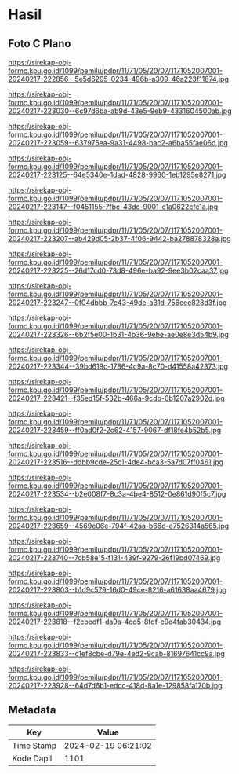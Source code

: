 # Hasil

## Foto C Plano

https://sirekap-obj-formc.kpu.go.id/1099/pemilu/pdpr/11/71/05/20/07/1171052007001-20240217-222856--5e5d6295-0234-496b-a309-46a223f11874.jpg

https://sirekap-obj-formc.kpu.go.id/1099/pemilu/pdpr/11/71/05/20/07/1171052007001-20240217-223030--6c97d6ba-ab9d-43e5-9eb9-4331604500ab.jpg

https://sirekap-obj-formc.kpu.go.id/1099/pemilu/pdpr/11/71/05/20/07/1171052007001-20240217-223059--637975ea-9a31-4498-bac2-a6ba55fae06d.jpg

https://sirekap-obj-formc.kpu.go.id/1099/pemilu/pdpr/11/71/05/20/07/1171052007001-20240217-223125--64e5340e-1dad-4828-9960-1eb1295e8271.jpg

https://sirekap-obj-formc.kpu.go.id/1099/pemilu/pdpr/11/71/05/20/07/1171052007001-20240217-223147--f0451155-7fbc-43dc-9001-c1a0622cfe1a.jpg

https://sirekap-obj-formc.kpu.go.id/1099/pemilu/pdpr/11/71/05/20/07/1171052007001-20240217-223207--ab429d05-2b37-4f06-9442-ba278878328a.jpg

https://sirekap-obj-formc.kpu.go.id/1099/pemilu/pdpr/11/71/05/20/07/1171052007001-20240217-223225--26d17cd0-73d8-496e-ba92-9ee3b02caa37.jpg

https://sirekap-obj-formc.kpu.go.id/1099/pemilu/pdpr/11/71/05/20/07/1171052007001-20240217-223247--0f04dbbb-7c43-49de-a31d-756cee828d3f.jpg

https://sirekap-obj-formc.kpu.go.id/1099/pemilu/pdpr/11/71/05/20/07/1171052007001-20240217-223326--6b2f5e00-1b31-4b36-9ebe-ae0e8e3d54b9.jpg

https://sirekap-obj-formc.kpu.go.id/1099/pemilu/pdpr/11/71/05/20/07/1171052007001-20240217-223344--39bd619c-1786-4c9a-8c70-d41558a42373.jpg

https://sirekap-obj-formc.kpu.go.id/1099/pemilu/pdpr/11/71/05/20/07/1171052007001-20240217-223421--f35ed15f-532b-466a-9cdb-0b1207a2902d.jpg

https://sirekap-obj-formc.kpu.go.id/1099/pemilu/pdpr/11/71/05/20/07/1171052007001-20240217-223459--ff0ad0f2-2c62-4157-9067-df18fe4b52b5.jpg

https://sirekap-obj-formc.kpu.go.id/1099/pemilu/pdpr/11/71/05/20/07/1171052007001-20240217-223516--ddbb9cde-25c1-4de4-bca3-5a7d07ff0461.jpg

https://sirekap-obj-formc.kpu.go.id/1099/pemilu/pdpr/11/71/05/20/07/1171052007001-20240217-223534--b2e008f7-8c3a-4be4-8512-0e861d90f5c7.jpg

https://sirekap-obj-formc.kpu.go.id/1099/pemilu/pdpr/11/71/05/20/07/1171052007001-20240217-223659--4569e06e-794f-42aa-b66d-e7526314a565.jpg

https://sirekap-obj-formc.kpu.go.id/1099/pemilu/pdpr/11/71/05/20/07/1171052007001-20240217-223740--7cb58e15-f131-439f-9279-26f19bd07469.jpg

https://sirekap-obj-formc.kpu.go.id/1099/pemilu/pdpr/11/71/05/20/07/1171052007001-20240217-223803--b1d9c579-16d0-49ce-8216-a61638aa4679.jpg

https://sirekap-obj-formc.kpu.go.id/1099/pemilu/pdpr/11/71/05/20/07/1171052007001-20240217-223818--f2cbedf1-da9a-4cd5-8fdf-c9e4fab30434.jpg

https://sirekap-obj-formc.kpu.go.id/1099/pemilu/pdpr/11/71/05/20/07/1171052007001-20240217-223833--c1ef8cbe-d79e-4ed2-9cab-81697641cc9a.jpg

https://sirekap-obj-formc.kpu.go.id/1099/pemilu/pdpr/11/71/05/20/07/1171052007001-20240217-223928--64d7d6b1-edcc-418d-8a1e-129858fa170b.jpg


## Metadata

| Key        | Value               |
| ---------- | ------------------- |
| Time Stamp | 2024-02-19 06:21:02 |
| Kode Dapil | 1101                |



